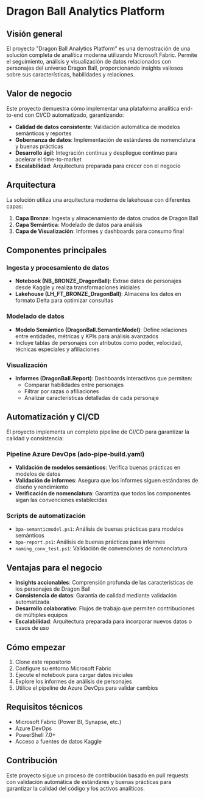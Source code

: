  # Dragon Ball Analytics Platform

## Visión general

El proyecto "Dragon Ball Analytics Platform" es una demostración de una solución completa de analítica moderna utilizando Microsoft Fabric. Permite el seguimiento, análisis y visualización de datos relacionados con personajes del universo Dragon Ball, proporcionando insights valiosos sobre sus características, habilidades y relaciones.

## Valor de negocio

Este proyecto demuestra cómo implementar una plataforma analítica end-to-end con CI/CD automatizado, garantizando:

- **Calidad de datos consistente**: Validación automática de modelos semánticos y reportes
- **Gobernanza de datos**: Implementación de estándares de nomenclatura y buenas prácticas
- **Desarrollo ágil**: Integración continua y despliegue continuo para acelerar el time-to-market
- **Escalabilidad**: Arquitectura preparada para crecer con el negocio

## Arquitectura

La solución utiliza una arquitectura moderna de lakehouse con diferentes capas:

1. **Capa Bronze**: Ingesta y almacenamiento de datos crudos de Dragon Ball
2. **Capa Semántica**: Modelado de datos para análisis
3. **Capa de Visualización**: Informes y dashboards para consumo final

## Componentes principales

### Ingesta y procesamiento de datos
- **Notebook (NB_BRONZE_DragonBall)**: Extrae datos de personajes desde Kaggle y realiza transformaciones iniciales
- **Lakehouse (LH_FT_BRONZE_DragonBall)**: Almacena los datos en formato Delta para optimizar consultas

### Modelado de datos
- **Modelo Semántico (DragonBall.SemanticModel)**: Define relaciones entre entidades, métricas y KPIs para análisis avanzados
- Incluye tablas de personajes con atributos como poder, velocidad, técnicas especiales y afiliaciones

### Visualización
- **Informes (DragonBall.Report)**: Dashboards interactivos que permiten:
  - Comparar habilidades entre personajes
  - Filtrar por razas o afiliaciones
  - Analizar características detalladas de cada personaje

## Automatización y CI/CD

El proyecto implementa un completo pipeline de CI/CD para garantizar la calidad y consistencia:

### Pipeline Azure DevOps (ado-pipe-build.yaml)
- **Validación de modelos semánticos**: Verifica buenas prácticas en modelos de datos
- **Validación de informes**: Asegura que los informes siguen estándares de diseño y rendimiento
- **Verificación de nomenclatura**: Garantiza que todos los componentes sigan las convenciones establecidas

### Scripts de automatización
- `bpa-semanticmodel.ps1`: Análisis de buenas prácticas para modelos semánticos
- `bpa-report.ps1`: Análisis de buenas prácticas para informes
- `naming_conv_test.ps1`: Validación de convenciones de nomenclatura

## Ventajas para el negocio

- **Insights accionables**: Comprensión profunda de las características de los personajes de Dragon Ball
- **Consistencia de datos**: Garantía de calidad mediante validación automatizada
- **Desarrollo colaborativo**: Flujos de trabajo que permiten contribuciones de múltiples equipos
- **Escalabilidad**: Arquitectura preparada para incorporar nuevos datos o casos de uso

## Cómo empezar

1. Clone este repositorio
2. Configure su entorno Microsoft Fabric
3. Ejecute el notebook para cargar datos iniciales
4. Explore los informes de análisis de personajes
5. Utilice el pipeline de Azure DevOps para validar cambios

## Requisitos técnicos

- Microsoft Fabric (Power BI, Synapse, etc.)
- Azure DevOps
- PowerShell 7.0+
- Acceso a fuentes de datos Kaggle

## Contribución

Este proyecto sigue un proceso de contribución basado en pull requests con validación automática de estándares y buenas prácticas para garantizar la calidad del código y los activos analíticos.
